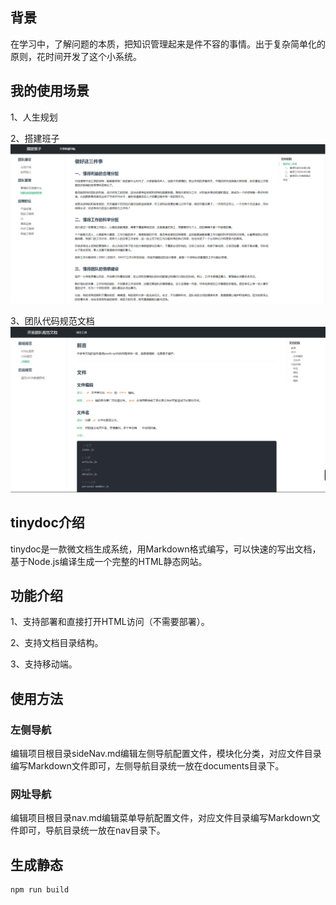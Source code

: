 ## 背景
在学习中，了解问题的本质，把知识管理起来是件不容的事情。出于复杂简单化的原则，花时间开发了这个小系统。

## 我的使用场景
1、人生规划

2、搭建班子
<img src="https://github.com/Tangchunhai/tinydoc/blob/master/example/static/images/example/1.png" />

3、团队代码规范文档
<img src="https://github.com/Tangchunhai/tinydoc/blob/master/example/static/images/example/2.png" />

## tinydoc介绍
tinydoc是一款微文档生成系统，用Markdown格式编写，可以快速的写出文档，基于Node.js编译生成一个完整的HTML静态网站。

## 功能介绍
1、支持部署和直接打开HTML访问（不需要部署）。

2、支持文档目录结构。

3、支持移动端。

## 使用方法

### 左侧导航
编辑项目根目录sideNav.md编辑左侧导航配置文件，模块化分类，对应文件目录编写Markdown文件即可，左侧导航目录统一放在documents目录下。

### 网址导航
编辑项目根目录nav.md编辑菜单导航配置文件，对应文件目录编写Markdown文件即可，导航目录统一放在nav目录下。

## 生成静态
```
npm run build